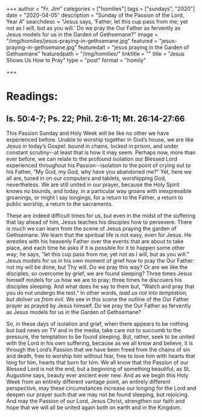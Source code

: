 +++
author = "Fr. Jim"
categories = ["homilies"]
tags = ["sundays", "2020"]
date = "2020-04-05"
description = "Sunday of the Passion of the Lord, Year A"
searchdesc = "Jesus says, 'Father, let this cup pass from me; yet not as I will, but as you will.' Do we pray the Our Father as fervently as Jesus models for us in the Garden of Gethsemane?"
image = "/img/homilies/jesus-praying-in-gethsemane.jpg"
featured = "jesus-praying-in-gethsemane.jpg"
featuredalt = "jesus praying in the Garden of Gethsemane"
featuredpath = "/img/homilies/"
linktitle = ""
title = "Jesus Shows Us How to Pray"
type = "post"
format = "homily"

+++

# Readings:
## Is. 50:4-7; Ps. 22; Phil. 2:6-11; Mt. 26:14-27:66

This Passion Sunday and Holy Week will be like no other we have experienced before. Unable to worship together in God’s house, we are like Jesus in today’s Gospel: bound in chains, locked in prison, and under constant scrutiny--at least that is how it may seem. Perhaps now, more than ever before, we can relate to the profound isolation our Blessed Lord experienced throughout his Passion--isolation to the point of crying out to his Father, “My God, my God, why have you abandoned me?” Yet, here we all are, tuned in on our computers and tablets, worshipping God, nevertheless. We are still united in our prayer, because the Holy Spirit knows no bounds, and today, in a particular way groans with inexpressible groanings, or might I say longings, for a return to the Father, a return to public worship, a return to the sacraments.

These are indeed difficult times for us, but even in the midst of the suffering that lay ahead of him, Jesus teaches his disciples how to persevere. There is much we can learn from the scene of Jesus praying the garden of Gethsemane. We learn that the spiritual life is not easy, even for Jesus. He wrestles with his heavenly Father over the events that are about to take place, and each time he asks if it is possible for it to happen some other way; he says, “let this cup pass from me; yet not as I will, but as you will.” Jesus models for us in his own moment of grief how to pray the Our Father: not my will be done, but Thy will. Do we pray this way? Or are we like the disciples, so overcome by grief, we are found sleeping? Three times Jesus himself models for us how we are to pray; three times he discovers his disciples sleeping. And what does he say to them but, “Watch and pray that you do not undergo the test.” In other words, *lead us not into temptation, but deliver us from evil*. We see in this scene the outline of the Our Father prayer as prayed by Jesus himself. Do we pray the Our Father as fervently as Jesus models for us in the Garden of Gethsemane?

So, in these days of isolation and grief, when there appears to be nothing but bad news on TV and in the media, take care not to succumb to the pressure, the temptation to be found sleeping. But, rather, seek to be united with the Lord in his own suffering, because as we all know and believe, it is through the Lord’s Passion that we have been freed from the chains of sin and death, free to worship him without fear, free to love him with hearts that long for him, hearts that burn for him. We all know that the Passion of our Blessed Lord is not the end, but a beginning of something beautiful, as St. Augustine says, beauty ever ancient ever new. And as we begin this Holy Week from an entirely different vantage point, an entirely different perspective, may these circumstances increase our longing for the Lord and deepen our prayer such that we may not be found sleeping, but rejoicing. And may the Passion of our Lord, Jesus Christ, strengthen our faith and hope that we will all be united again both on earth and in the Kingdom.
